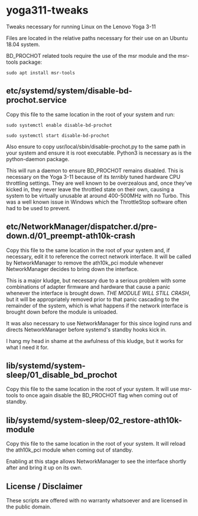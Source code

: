 # yoga311-tweaks
Tweaks necessary for running Linux on the Lenovo Yoga 3-11

Files are located in the relative paths necessary for their use on an Ubuntu 18.04 system.

BD_PROCHOT related tools require the use of the msr module and the msr-tools package:

`sudo apt install msr-tools`

## etc/systemd/system/disable-bd-prochot.service

Copy this file to the same location in the root of your system and run:

`sudo systemctl enable disable-bd-prochot`

`sudo systemctl start disable-bd-prochot`

Also ensure to copy usr/local/sbin/disable-prochot.py to the same path in your system and ensure it is root executable. Python3 is necessary as is the python-daemon package.

This will run a daemon to ensure BD_PROCHOT remains disabled. This is necessary on the Yoga 3-11 because of its *terribly* tuned hardware CPU 
throttling settings. They are well known to be overzealous and, once they've kicked in, they never leave the throttled state on
their own, causing a system to be virtually unusable at around 400-500MHz with no Turbo. This was a well known issue in Windows
which the ThrottleStop software often had to be used to prevent.

## etc/NetworkManager/dispatcher.d/pre-down.d/01_preempt-ath10k-crash

Copy this file to the same location in the root of your system and, if necessary, edit it to reference the correct network 
interface. It will be called by NetworkManager to remove the ath10k_pci module whenever NetworkManager decides to bring down
the interface. 

This is a major kludge, but necessary due to a serious problem with some combinations of adapter firmware and hardware that cause a panic
whenever the interface is brought down. *THE MODULE WILL STILL CRASH*, but it will be appropriately removed prior to that 
panic cascading to the remainder of the system, which is what happens if the network interface is brought down before the module
is unloaded.

It was also necessary to use NetworkManager for this since logind runs and directs NetworkManager before systemd's standby hooks
kick in.

I hang my head in shame at the awfulness of this kludge, but it works for what I need it for.

## lib/systemd/system-sleep/01_disable_bd_prochot

Copy this file to the same location in the root of your system. It will use msr-tools to once again disable the BD_PROCHOT flag
when coming out of standby.

## lib/systemd/system-sleep/02_restore-ath10k-module

Copy this file to the same location in the root of your system. It will reload the ath10k_pci module when coming out of standby.

Enabling at this stage allows NetworkManager to see the interface shortly after and bring it up on its own.

## License / Disclaimer

These scripts are offered with no warranty whatsoever and are licensed in the public domain.

